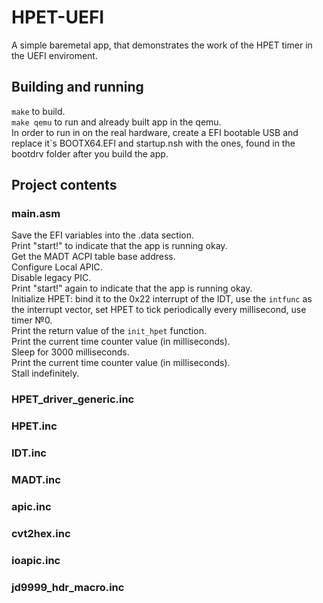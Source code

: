 # HPET-UEFI
A simple baremetal app, that demonstrates the work of the HPET timer in the UEFI enviroment.

## Building and running
```make``` to build.  
```make qemu``` to run and already built app in the qemu.  
In order to run in on the real hardware, create a EFI bootable USB and replace it`s BOOTX64.EFI and startup.nsh with the ones, found in the bootdrv folder after you build the app.  

## Project contents
### main.asm
  Save the EFI variables into the .data section.  
  Print "start!" to indicate that the app is running okay.  
  Get the MADT ACPI table base address.  
  Configure Local APIC.  
  Disable legacy PIC.  
  Print "start!" again to indicate that the app is running okay.  
  Initialize HPET: bind it to the 0x22 interrupt of the IDT, use the ```intfunc``` as the interrupt vector, set HPET to tick periodically every millisecond, use timer №0.  
  Print the return value of the ```init_hpet``` function.  
  Print the current time counter value (in milliseconds).  
  Sleep for 3000 milliseconds.  
  Print the current time counter value (in milliseconds).  
  Stall indefinitely.  
### HPET_driver_generic.inc
### HPET.inc
### IDT.inc
### MADT.inc
### apic.inc
### cvt2hex.inc
### ioapic.inc
### jd9999_hdr_macro.inc
